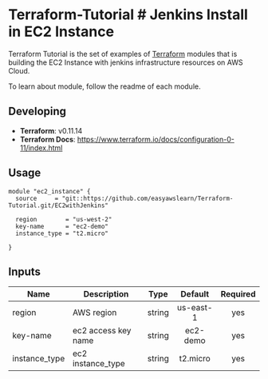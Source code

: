 # Terraform-Tutorial # Jenkins Install in EC2 Instance


Terraform Tutorial is the set of examples of [Terraform](https://www.terraform.io/) modules that is building the EC2 Instance with jenkins
infrastructure resources on AWS Cloud.

To learn about module, follow the readme of each module.

## Developing

- **Terraform**: v0.11.14
- **Terraform Docs**: https://www.terraform.io/docs/configuration-0-11/index.html

## Usage

```hcl
module "ec2_instance" {
  source     = "git::https://github.com/easyawslearn/Terraform-Tutorial.git/EC2withJenkins"

  region        = "us-west-2"
  key-name      = "ec2-demo"
  instance_type = "t2.micro"

}
```

## Inputs

| Name | Description | Type | Default | Required |
|------|-------------|:----:|:-----:|:-----:|
| region | AWS region | string | us-east-1 | yes |
| key-name | ec2 access key name | string | ec2-demo | yes |
| instance_type | ec2 instance_type | string | t2.micro | yes |
